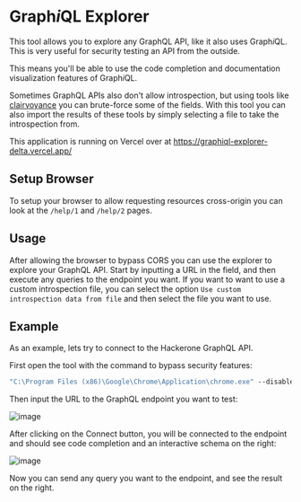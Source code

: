 # Graph*i*QL Explorer

This tool allows you to explore any GraphQL API, like it also uses Graph*i*QL. This is very useful for security testing an API from the outside.

This means you'll be able to use the code completion and documentation visualization features of Graph*i*QL.

Sometimes GraphQL APIs also don't allow introspection, but using tools like [clairvoyance](https://github.com/nikitastupin/clairvoyance) you can brute-force some of the fields. With this tool you can also import the results of these tools by simply selecting a file to take the introspection from.

This application is running on Vercel over at <https://graphiql-explorer-delta.vercel.app/>

## Setup Browser

To setup your browser to allow requesting resources cross-origin you can look at the `/help/1` and `/help/2` pages.

## Usage

After allowing the browser to bypass CORS you can use the explorer to explore your GraphQL API. Start by inputting a URL in the field, and then execute any queries to the endpoint you want.
If you want to want to use a custom introspection file, you can select the option `Use custom introspection data from file` and then select the file you want to use.

## Example

As an example, lets try to connect to the Hackerone GraphQL API.

First open the tool with the command to bypass security features:

```cmd
"C:\Program Files (x86)\Google\Chrome\Application\chrome.exe" --disable-web-security --user-data-dir="%TEMP%\Chrome" https://graphiql-explorer-delta.vercel.app/
```

Then input the URL to the GraphQL endpoint you want to test:

![image](https://user-images.githubusercontent.com/26067369/142003992-5b4317f3-baeb-484c-b529-52aeb8effce5.png)

After clicking on the Connect button, you will be connected to the endpoint and should see code completion and an interactive schema on the right:

![image](https://user-images.githubusercontent.com/26067369/142004899-74fd5b99-2bcc-4a4f-b1a0-1ef963eca239.png)

Now you can send any query you want to the endpoint, and see the result on the right. 
